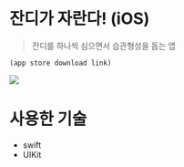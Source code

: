 # 잔디가 자란다! (iOS)

> 잔디를 하나씩 심으면서 습관형성을 돕는 앱

```
(app store download link)
```

<img src="https://user-images.githubusercontent.com/48783799/212838253-88c54a17-2708-4a46-b43c-832a70006997.png">


# 사용한 기술

<ul>
  <li>swift</li>
  <li>UIKit</li>
</ul>
